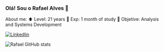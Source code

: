 ### Olá! Sou o Rafael Alves 👋

About me:
⬆️ Level: 21 years
🌟 Exp: 1 month of study
🎯 Objetive: Analysis and Systems Development

[![Linkedlin](https://img.shields.io/badge/LinkedIn-0077B5?style=for-the-badge&logo=linkedin&logoColor=white)](https://www.linkedin.com/in/rafael-alves412/)


![Rafael GitHub stats](https://github-readme-stats.vercel.app/api?username=rafaelalves9&show_icons=true&theme=dracula)
